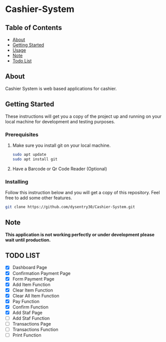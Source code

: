 # Cashier-System

## Table of Contents

- [About](#about)
- [Getting Started](#getting_started)
- [Usage](#usage)
- [Note](#note)
- [Todo List](#todo_list)

## About <a name = "about"></a>

Cashier System is web based applications for cashier.

## Getting Started <a name = "getting_started"></a>

These instructions will get you a copy of the project up and running on your local machine for development and testing purposes.

### Prerequisites

1. Make sure you install git on your local machine.

    ```bash
    sudo apt update
    sudo apt install git
    ```
2. Have a Barcode or Qr Code Reader (Optional)

### Installing

Follow this instruction below and you will get a copy of this repository. Feel free to add some other features.

```bash
git clone https://github.com/dysentry30/Cashier-System.git
```

<!-- ## Usage <a name = "usage"></a> -->

## Note <a name = "note"></a>
**This application is not working perfectly or under development please wait until production.**

## TODO LIST <a name = "todo_list"></a>
- [x] Dashboard Page
- [x] Confirmation Payment Page
- [x] Form Payment Page
- [x] Add Item Function
- [x] Clear Item Function
- [x] Clear All Item Function
- [x] Pay Function
- [x] Confirm Function
- [x] Add Staf Page
- [ ] Add Staf Function
- [ ] Transactions Page
- [ ] Transactions Function
- [ ] Print Function